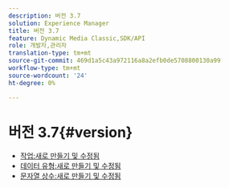 ```yaml
---
description: 버전 3.7
solution: Experience Manager
title: 버전 3.7
feature: Dynamic Media Classic,SDK/API
role: 개발자,관리자
translation-type: tm+mt
source-git-commit: 469d1a5c43a972116a8a2efb0de5708800130a99
workflow-type: tm+mt
source-wordcount: '24'
ht-degree: 0%

---
```



# 버전 3.7{#version}

* [작업:새로 만들기 및 수정됨](r-3-7-operations.md)
* [데이터 유형:새로 만들기 및 수정됨](r-3-7-types.md)
* [문자열 상수:새로 만들기 및 수정됨](r-3-7-string-constants.md)
